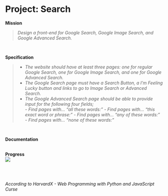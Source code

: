 # Project: Search

**Mission**
>_Design a front-end for Google Search, Google Image Search, and Google Advanced Search._   

<br>
  
**Specification**
>- _The website should have at least three pages: one for regular Google Search, one for Google Image Search, and one for Google Advanced Search._
>- _The Google Search page must have a Search Button, a I’m Feeling Lucky button and links to go to Image Search or Advanced Search._
>- _The Google Advanced Search page should be able to provide input for the following four fields;_   
    - _Find pages with… “all these words:”_
    - _Find pages with… “this exact word or phrase:”_
    - _Find pages with… “any of these words:”_
    - _Find pages with… “none of these words:”_  
   
<br>
   
**Documentation**   
<br>

**Progress**   
![](https://geps.dev/progress/90)   
  
<br>
<br>

_According to HarvardX - Web Programming with Python and JavaScript Curse_

<br>
